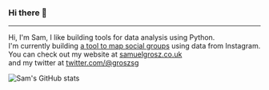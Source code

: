 ### Hi there 👋
---
 Hi, I'm Sam, I like building tools for data analysis using Python.  
 I'm currently building [a tool to map social groups](https://github.com/samuel-grosz/Instagram2Graph) using data from Instagram.  
 You can check out my website at [samuelgrosz.co.uk](https://samuelgrosz.co.uk)  
 and my twitter at [twitter.com/@groszsg](https://twitter.com/@groszsg)  
  
  
  
![Sam's GitHub stats](https://github-readme-stats.vercel.app/api?username=samuel-grosz&theme=tokyonight)

